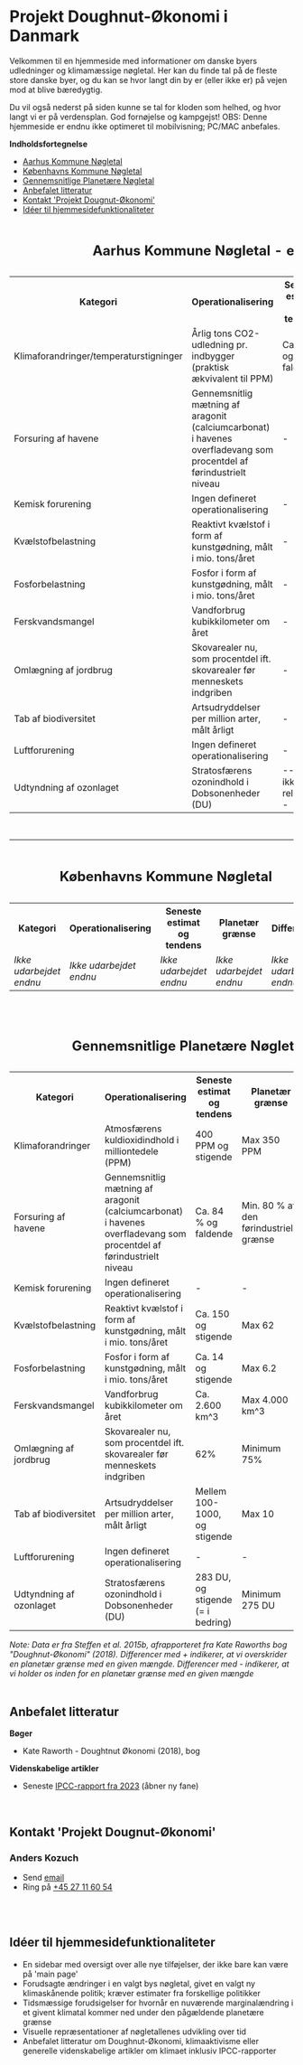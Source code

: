<html>
    <head>
        <title>Projekt Doughnut</title>
    </head>
    <body>
        <h1>
            Projekt Doughnut-Økonomi i Danmark
        </h1>
        <p>
            Velkommen til en hjemmeside med informationer om danske byers udledninger og klimamæssige nøgletal. Her kan du finde tal på de fleste store danske byer, og du kan se hvor langt din by er (eller ikke er) på vejen mod at blive bæredygtig.
        </p>
        <p>
            Du vil også nederst på siden kunne se tal for kloden som helhed, og hvor langt vi er på verdensplan. God fornøjelse og kampgejst! OBS: Denne hjemmeside er endnu ikke optimeret til mobilvisning; PC/MAC anbefales.
        </p>
        <p>
            <strong>Indholdsfortegnelse</strong>
        </p>
        <ul>
            <li><a href="#Aarhus">Aarhus Kommune Nøgletal</a></li>
            <li><a href="#København">Københavns Kommune Nøgletal</a></li>
            <li><a href="#PlanetæreTal">Gennemsnitlige Planetære Nøgletal </a> </li>
            <li><a href="#AnbefaletLitteratur">Anbefalet litteratur</a></li>
            <li><a href="#Kontakt">Kontakt 'Projekt Dougnut-Økonomi'</a></li>
            <li><a href="#Idéer">Idéer til hjemmesidefunktionaliteter</a></li>
        </ul>
        <table>
            <caption> <h2 id="Aarhus"> Aarhus Kommune Nøgletal - en status </h2></caption>
            <tr>
                <th>Kategori</th>
                <th>Operationalisering</th>
                <th>Seneste estimat og tendens</th>
                <th>Planetær grænse</th>
                <th>Difference</th>
            </tr>
            <tr>
                <td>Klimaforandringer/temperaturstigninger</td>
                <td>Årlig tons CO2-udledning pr. indbygger (praktisk ækvivalent til PPM) </td>
                <td>Ca. 3.64 og faldende</td>
                <td>1.5</td>
                <td>+2.14</td>
            </tr>
            <tr>
                <td>Forsuring af havene</td>
                <td>Gennemsnitlig mætning af aragonit (calciumcarbonat) i havenes overfladevang som procentdel af førindustrielt niveau </td>
                <td>-</td>
                <td>-</td>
                <td>-</td>
            </tr>
            <tr>
                <td>Kemisk forurening</td>
                <td>Ingen defineret operationalisering</td>
                <td>-</td>
                <td>-</td>
                <td>-</td>
            </tr>
            <tr>
                <td>Kvælstofbelastning</td>
                <td>Reaktivt kvælstof i form af kunstgødning, målt i mio. tons/året</td>
                <td>-</td>
                <td>-</td>
                <td>-</td>
            </tr>
            <tr>
                <td>Fosforbelastning</td>
                <td>Fosfor i form af kunstgødning, målt i mio. tons/året</td>
                <td>-</td>
                <td>-</td>
                <td>-</td>
            </tr>
            <tr>
                <td>Ferskvandsmangel</td>
                <td>Vandforbrug kubikkilometer om året</td>
                <td>-</td>
                <td>-</td>
                <td>-</td>
            </tr>
            <tr>
                <td>Omlægning af jordbrug</td>
                <td>Skovarealer nu, som procentdel ift. skovarealer før menneskets indgriben</td>
                <td>-</td>
                <td>-</td>
                <td>-</td>
            </tr>
            <tr>
                <td>Tab af biodiversitet</td>
                <td>Artsudryddelser per million arter, målt årligt</td>
                <td>-</td>
                <td>-</td>
                <td>-</td>
            </tr>
            <tr>
                <td>Luftforurening</td>
                <td>Ingen defineret operationalisering</td>
                <td>-</td>
                <td>-</td>
                <td>-</td>
            </tr>
            <tr>
                <td>Udtyndning af ozonlaget</td>
                <td>Stratosfærens ozonindhold i Dobsonenheder (DU)</td>
                <td>--Nok ikke relevant--</td>
                <td>--Nok ikke relevant--</td>
                <td>--Nok ikke relevant--</td>
            </tr>
        </table>
        <br>
        <hr>
        <table>
            <caption><h2 id="København">Københavns Kommune Nøgletal</h2></caption>
            <tr>
                <th>Kategori</th>
                <th>Operationalisering</th>
                <th>Seneste estimat og tendens</th>
                <th>Planetær grænse</th>
                <th>Difference</th>
            </tr>
            <tr>
                <td><em> Ikke udarbejdet endnu</em></td>
                <td><em> Ikke udarbejdet endnu</em></td>
                <td><em> Ikke udarbejdet endnu</em></td>
                <td><em> Ikke udarbejdet endnu</em></td>
                <td><em> Ikke udarbejdet endnu</em></td>
            </tr>
        </table>
        <br>
        <table>
            <caption><h2 id="PlanetæreTal"> Gennemsnitlige Planetære Nøgletal</h2></caption>
            <tr>
                <th>Kategori</th>
                <th>Operationalisering</th>
                <th>Seneste estimat og tendens</th>
                <th>Planetær grænse</th>
                <th>Difference</th>
            </tr>
            <tr>
                <td>Klimaforandringer</td>
                <td>Atmosfærens kuldioxidindhold i milliontedele (PPM)</td>
                <td>400 PPM og stigende</td>
                <td>Max 350 PPM</td>
                <td>+50 PPM</td>
            </tr>
            <tr>
                <td>Forsuring af havene</td>
                <td>Gennemsnitlig mætning af aragonit (calciumcarbonat) i havenes overfladevang som procentdel af førindustrielt niveau </td>
                <td>Ca. 84 % og faldende</td>
                <td>Min. 80 % af den førindustrielle grænse</td>
                <td> -4% </td>
            </tr>
            <tr>
                <td>Kemisk forurening</td>
                <td>Ingen defineret operationalisering</td>
                <td>-</td>
                <td>-</td>
                <td>-</td>
            </tr>
            <tr>
                <td>Kvælstofbelastning</td>
                <td>Reaktivt kvælstof i form af kunstgødning, målt i mio. tons/året</td>
                <td>Ca. 150 og stigende</td>
                <td>Max 62</td>
                <td>+88</td>
            </tr>
            <tr>
                <td>Fosforbelastning</td>
                <td>Fosfor i form af kunstgødning, målt i mio. tons/året</td>
                <td>Ca. 14 og stigende</td>
                <td>Max 6.2</td>
                <td>+7.7</td>
            </tr>
            <tr>
                <td>Ferskvandsmangel</td>
                <td>Vandforbrug kubikkilometer om året</td>
                <td>Ca. 2.600 km^3</td>
                <td>Max 4.000 km^3</td>
                <td>-1400 km^3</td>
            </tr>
            <tr>
                <td>Omlægning af jordbrug</td>
                <td>Skovarealer nu, som procentdel ift. skovarealer før menneskets indgriben</td>
                <td>62%</td>
                <td>Minimum 75%</td>
                <td>+13%</td>
            </tr>
            <tr>
                <td>Tab af biodiversitet</td>
                <td>Artsudryddelser per million arter, målt årligt</td>
                <td>Mellem 100-1000, og stigende</td>
                <td>Max 10</td>
                <td>+90 i det mest konservative estimat</td>
            </tr>
            <tr>
                <td>Luftforurening</td>
                <td>Ingen defineret operationalisering</td>
                <td>-</td>
                <td>-</td>
                <td>-</td>
            </tr>
            <tr>
                <td>Udtyndning af ozonlaget</td>
                <td>Stratosfærens ozonindhold i Dobsonenheder (DU)</td>
                <td>283 DU, og stigende (= i bedring)</td>
                <td>Minimum 275 DU</td>
                <td>-8 DU</td>
            </tr>
        </table>
        <tfoot> <i> Note: Data er fra Steffen et al. 2015b, afrapporteret fra Kate Raworths bog "Doughnut-Økonomi" (2018). Differencer med + indikerer, at vi overskrider en planetær grænse med en given mængde. Differencer med - indikerer, at vi holder os inden for en planetær grænse med en given mængde</i></tfoot>
        <br>
        <br>
        <h2 id="AnbefaletLitteratur">Anbefalet litteratur</h2>
        <p><strong>Bøger</strong></p>
        <ul>
            <li>Kate Raworth - Doughtnut Økonomi (2018), bog</li>
        </ul>
        <p><strong>Videnskabelige artikler</strong></p>
        <ul>
            <li>Seneste <a href="https://www.ipcc.ch/report/ar6/syr/downloads/report/IPCC_AR6_SYR_SPM.pdf" target="_blank">IPCC-rapport fra 2023</a> (åbner ny fane)</li>
        </ul>
        <p></p>
        <br>
        <h2 id="Kontakt">Kontakt 'Projekt Dougnut-Økonomi'</h2>
        <h3>Anders Kozuch</h3>
        <ul>
            <li>Send <a href="mailto:anders@kozuch.dk">email</a></li>
            <li>Ring på <a href="tel:27116054">+45 27 11 60 54</a></li>
        </ul>
        <br>
        <br>
        <h2 id="Idéer">Idéer til hjemmesidefunktionaliteter</h2>
        <ul>
            <li>En sidebar med oversigt over alle nye tilføjelser, der ikke bare kan være på 'main page'</li>
            <li>Forudsagte ændringer i en valgt bys nøgletal, givet en valgt ny klimaskånende politik; kræver estimater fra forskellige politikker</li>
            <li>Tidsmæssige forudsigelser for hvornår en nuværende marginalændring i et givent klimatal kommer ned under den pågældende planetære grænse </li>
            <li>Visuelle repræsentationer af nøgletallenes udvikling over tid</li>
            <li>Anbefalet litteratur om Doughnut-Økonomi, klimaaktivisme eller generelle videnskabelige artikler om klimaet inklusiv IPCC-rapporter</li>
        </ul>
    </body>
</html>